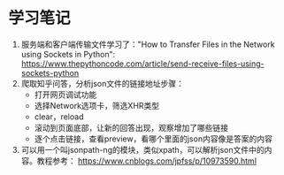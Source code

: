 # 学习笔记

  1. 服务端和客户端传输文件学习了："How to Transfer Files in the Network using Sockets in Python": https://www.thepythoncode.com/article/send-receive-files-using-sockets-python
  2. 爬取知乎问答，分析json文件的链接地址步骤：
     - 打开网页调试功能
     - 选择Network选项卡，筛选XHR类型
     - clear，reload
     - 滚动到页面底部，让新的回答出现，观察增加了哪些链接
     - 逐个点击链接，查看preview，看哪个里面的json内容像是答案的内容
  3. 可以用一个叫jsonpath-ng的模块，类似xpath，可以解析json文件中的内容。教程参考：
   https://www.cnblogs.com/jpfss/p/10973590.html